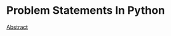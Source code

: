 # Problem Statements In Python 
[Abstract](https://github.com/KEERTHIVAASEN/Problem-Statements-Python/blob/main/Abstract.py)
